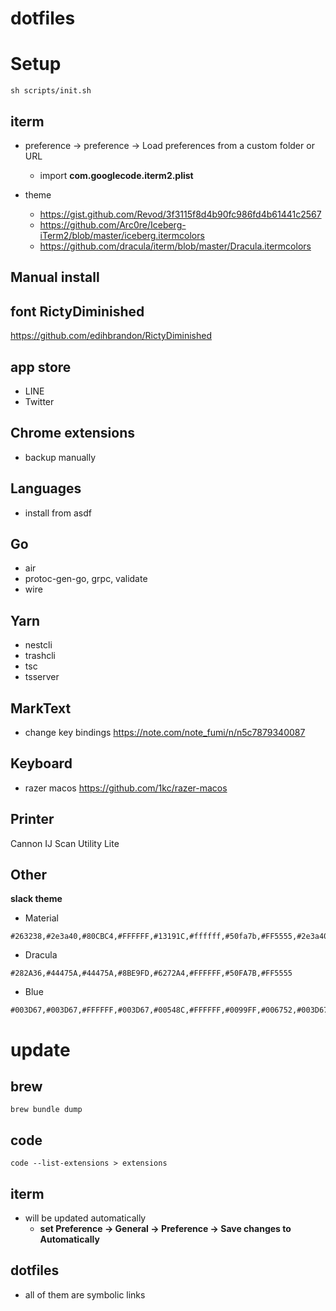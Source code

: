 # dotfiles

# Setup

```shell
sh scripts/init.sh
```

## iterm

- preference -> preference -> Load preferences from a custom folder or URL
  
  - import **com.googlecode.iterm2.plist**

- theme
  
  - https://gist.github.com/Revod/3f3115f8d4b90fc986fd4b61441c2567
  - https://github.com/Arc0re/Iceberg-iTerm2/blob/master/iceberg.itermcolors
  - https://github.com/dracula/iterm/blob/master/Dracula.itermcolors

## Manual install

## font RictyDiminished
https://github.com/edihbrandon/RictyDiminished

## app store
- LINE
- Twitter

## Chrome extensions
- backup manually

## Languages
- install from asdf

## Go
- air
- protoc-gen-go, grpc, validate
- wire

## Yarn
- nestcli
- trashcli
- tsc
- tsserver

## MarkText
- change key bindings
https://note.com/note_fumi/n/n5c7879340087

## Keyboard
- razer macos
https://github.com/1kc/razer-macos

## Printer
Cannon IJ Scan Utility Lite

## Other

**slack theme**

- Material

```
#263238,#2e3a40,#80CBC4,#FFFFFF,#13191C,#ffffff,#50fa7b,#FF5555,#2e3a40,#ffffff
```

- Dracula

```
#282A36,#44475A,#44475A,#8BE9FD,#6272A4,#FFFFFF,#50FA7B,#FF5555
```

- Blue

```
#003D67,#003D67,#FFFFFF,#003D67,#00548C,#FFFFFF,#0099FF,#006752,#003D67,#FFFFFF
```

# update

## brew

```shell
brew bundle dump
```

## code
```shell
code --list-extensions > extensions
```

## iterm
- will be updated automatically
  - **set Preference -> General -> Preference -> Save changes to Automatically**

## dotfiles

- all of them are symbolic links
